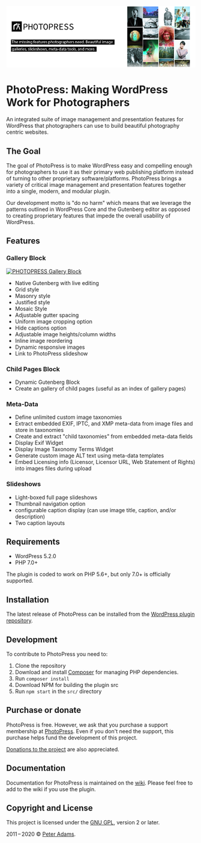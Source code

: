[![PHOTOPRESS](https://github.com/photopress-dev/photopress-plugin/blob/master/.wordpress-org/banner-772x250.jpg)](https://wordpress.org/plugins/photopress/)

# PhotoPress: Making WordPress Work for Photographers

An integrated suite of image management and presentation features for WordPress that photographers can use to build beautiful photography centric websites.


## The Goal

The goal of PhotoPress is to make WordPress easy and compelling enough for photographers to use it as their primary web publishing platform instead of turning to other proprietary software/platforms. PhotoPress brings a variety of critical image management and presentation features together into a single, modern, and modular plugin. 

Our development motto is "do no harm" which means that we leverage the patterns outlined in WordPress Core and the Gutenberg editor as opposed to creating proprietary features that impede the overall usability of WordPress.

## Features

### Gallery Block 

[![PHOTOPRESS Gallery Block](https://github.com/photopress-dev/photopress-plugin/blob/master/.wordpress-org/screenshot-1.gif)](https://wordpress.org/plugins/photopress/)

- Native Gutenberg with live editing
- Grid style
- Masonry style
- Justified style
- Mosaic Style
- Adjustable gutter spacing
- Uniform image cropping option
- Hide captions option
- Adjustable image heights/column widths
- Inline image reordering
- Dynamic responsive images
- Link to PhotoPress slideshow

### Child Pages Block

- Dynamic Gutenberg Block
- Create an gallery of child pages (useful as an index of gallery pages)

### Meta-Data

- Define unlimited custom image taxonomies
- Extract embedded EXIF, IPTC, and XMP meta-data from image files and store in taxonomies
- Create and extract "child taxonomies" from embedded meta-data fields
- Display Exif Widget
- Display Image Taxonomy Terms Widget
- Generate custom image ALT text using meta-data templates
- Embed Licensing info (Licensor, Licensor URL, Web Statement of Rights) into images files during upload

### Slideshows

- Light-boxed full page slideshows
- Thumbnail navigation option
- configurable caption display (can use image title, caption, and/or description)
- Two caption layouts

## Requirements

* WordPress 5.2.0
* PHP 7.0+

The plugin is coded to work on PHP 5.6+, but only 7.0+ is officially supported.

## Installation

The latest release of PhotoPress can be installed from the [WordPress plugin repository](https://wordpress.org/plugins/photopress/). 

## Development 

To contribute to PhotoPress you need to:

1. Clone the repository
2. Download and install [Composer](https://getcomposer.org/) for managing PHP dependencies.
3. Run `composer install`
4. Download NPM for building the plugin src
5. Run `npm start` in the `src/` directory

## Purchase or donate

PhotoPress is free.  However, we ask that you purchase a support membership at [PhotoPress](http://photopressdev.com).  Even if you don't need the support, this purchase helps fund the development of this project.

[Donations to the project](http://paypal.me/padams) are also appreciated.

## Documentation

Documentation for PhotoPress is maintained on the [wiki](https://github.com/photopress-dev/photopress-plugin/wiki).  Please feel free to add to the wiki if you use the plugin.


## Copyright and License

This project is licensed under the [GNU GPL](http://www.gnu.org/licenses/old-licenses/gpl-2.0.html), version 2 or later.

2011&thinsp;&ndash;&thinsp;2020 &copy; [Peter Adams](http://peteradams.org).
